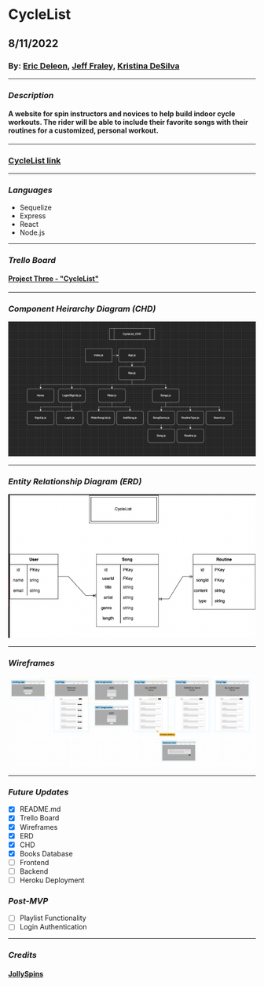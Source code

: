 # CycleList
## 8/11/2022
### By: [Eric Deleon](https://github.com/132E), [Jeff Fraley](https://github.com/frank-booth), [Kristina DeSilva](https://github.com/kavdesilva)

***

### *Description*
#### A website for spin instructors and novices to help build indoor cycle workouts. The rider will be able to include their favorite songs with their routines for a customized, personal workout.

***

### [CycleList link]()

***

### *Languages*
* Sequelize
* Express
* React
* Node.js

***

### *Trello Board*
#### [Project Three - "CycleList"](https://trello.com/b/1N4S1Jx8/cyclelist)

***

### *Component Heirarchy Diagram (CHD)*
![Image](CycleList_CHD_v.2.png)

***

### *Entity Relationship Diagram (ERD)*
![Image](CyleList_EHR.png)

***

### *Wireframes*
![image](CycleList_Wireframes.png)

***

### *Future Updates*
- [x] README.md
- [x] Trello Board
- [x] Wireframes
- [x] ERD
- [x] CHD
- [x] Books Database
- [ ] Frontend
- [ ] Backend
- [ ] Heroku Deployment

### *Post-MVP*
- [ ] Playlist Functionality
- [ ] Login Authentication

***

### *Credits*
#### [JollySpins](https://jollyspins.wordpress.com/)